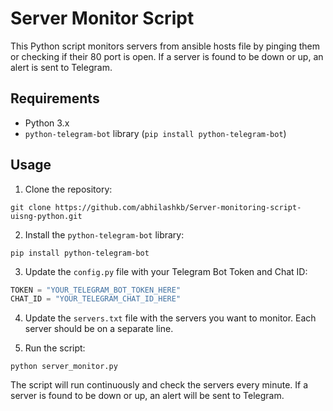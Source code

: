 # Server Monitor Script

This Python script monitors servers from ansible hosts file by pinging them or checking if their 80 port is open. If a server is found to be down or up, an alert is sent to Telegram.

## Requirements

- Python 3.x
- `python-telegram-bot` library (`pip install python-telegram-bot`)

## Usage

1. Clone the repository:

```
git clone https://github.com/abhilashkb/Server-monitoring-script-uisng-python.git
```

2. Install the `python-telegram-bot` library:

```
pip install python-telegram-bot
```

3. Update the `config.py` file with your Telegram Bot Token and Chat ID:

```python
TOKEN = "YOUR_TELEGRAM_BOT_TOKEN_HERE"
CHAT_ID = "YOUR_TELEGRAM_CHAT_ID_HERE"
```

4. Update the `servers.txt` file with the servers you want to monitor. Each server should be on a separate line.

5. Run the script:

```
python server_monitor.py
```

The script will run continuously and check the servers every minute. If a server is found to be down or up, an alert will be sent to Telegram.
